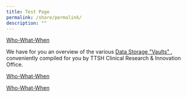```yaml
---
title: Test Page
permalink: /share/permalink/
description: ""
---
```

[Who-What-When](/files/CRIO%20Newsletter/C_6_TTSH%20_CRIO%20_Trusted%20Third%20Party%20(TTP).pdf)


We have for you an overview of the various <a rel="noopene noreferrer" target="_blank" href="(/files/CRIO%20Newsletter/c7_ttsh%20_crio%20_research%20storage.pdf)">Data Storage "Vaults" </a>, conveniently compiled for you by TTSH Clinical Research &amp; Innovation Office.

<a rel="noopene noreferrer" target="_blank" href="(/files/CRIO%20Newsletter/C_6_TTSH%20_CRIO%20_Trusted%20Third%20Party%20(TTP).pdf)">Who-What-When</a>

<a rel="noopene noreferrer" target="_blank" href="([1 Bill 1 Queue](/files/142_TTSH_NHIP_1-Bill%201%20Queue-combine.pdf)">Who-What-When</a>